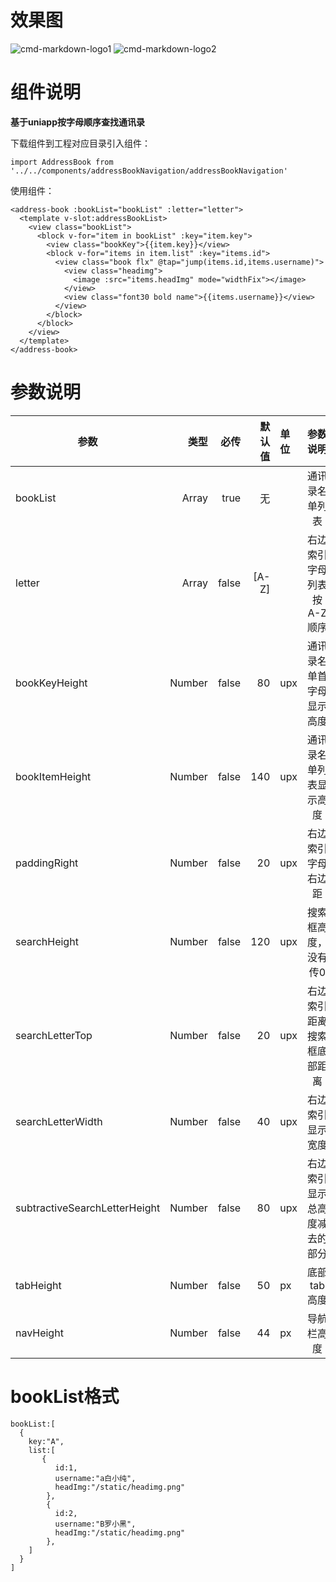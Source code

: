 # 效果图
![cmd-markdown-logo1](http://yikuaime.oss-cn-shenzhen.aliyuncs.com/images/addressBook1.png)
![cmd-markdown-logo2](http://yikuaime.oss-cn-shenzhen.aliyuncs.com/images/addressBook2.png)

# 组件说明

**基于uniapp按字母顺序查找通讯录**

下载组件到工程对应目录引入组件：

`import AddressBook from '../../components/addressBookNavigation/addressBookNavigation'`

使用组件：
```
<address-book :bookList="bookList" :letter="letter">
  <template v-slot:addressBookList>
    <view class="bookList">
      <block v-for="item in bookList" :key="item.key">
        <view class="bookKey">{{item.key}}</view>
        <block v-for="items in item.list" :key="items.id">
          <view class="book flx" @tap="jump(items.id,items.username)">
            <view class="headimg">
              <image :src="items.headImg" mode="widthFix"></image>
            </view>
            <view class="font30 bold name">{{items.username}}</view>
          </view>
        </block>
      </block>
    </view>
  </template>
</address-book>
```

# 参数说明
| 参数                          | 类型    |  必传   | 默认值   |   单位    |           参数说明                       |
| ---------------------------   | -----:  | -----:  | -----:  | :--------|:--------------------------------------: |
| bookList                      | Array   |   true  |   无    |           |      通讯录名单列表                      |
| letter                        | Array   |   false |   [A-Z] |           |      右边索引字母列表按A-Z顺序            |
| bookKeyHeight                 | Number  |   false |   80    |    upx    |      通讯录名单首字母显示高度             |
| bookItemHeight                | Number  |   false |   140   |    upx    |      通讯录名单列表显示高度               |
| paddingRight                  | Number  |   false |   20    |    upx    |      右边索引字母右边距                   |
| searchHeight                  | Number  |   false |   120   |    upx    |      搜索框高度，没有传0                  |
| searchLetterTop               | Number  |   false |   20    |    upx    |      右边索引距离搜索框底部距离            |
| searchLetterWidth             | Number  |   false |   40    |    upx    |      右边索引显示宽度                     |
| subtractiveSearchLetterHeight | Number  |   false |   80    |    upx    |      右边索引显示总高度减去的部分          |
| tabHeight                     | Number  |   false |   50    |     px    |      底部tab高度                         |
| navHeight                     | Number  |   false |   44    |     px    |      导航栏高度                          |

# bookList格式
```
bookList:[
  {
    key:"A",
    list:[
       {
          id:1,
          username:"a白小纯",
          headImg:"/static/headimg.png"
        },
        {
          id:2,
          username:"B罗小黑",
          headImg:"/static/headimg.png"
        },
    ]
  }
]
```
